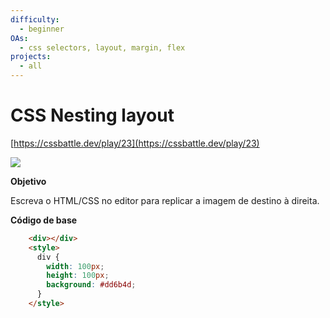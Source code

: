 ```yaml
---
difficulty:
  - beginner
OAs:
  - css selectors, layout, margin, flex
projects:
  - all
---
```


# CSS Nesting layout

[https://cssbattle.dev/play/23](https://cssbattle.dev/play/23)

![](css_dice_four.png)

__Objetivo__

Escreva o HTML/CSS no editor para replicar a imagem de destino à direita. 

__Código de base__

```html
    <div></div>
    <style>
      div {
        width: 100px;
        height: 100px;
        background: #dd6b4d;
      }
    </style>
```
